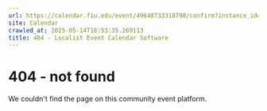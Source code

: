 ```yaml
---
url: https://calendar.fiu.edu/event/49648733318798/confirm?instance_id=49648733319823&return=https%3A%2F%2Fcalendar.fiu.edu%2Frdb
site: Calendar
crawled_at: 2025-05-14T18:53:35.269113
title: 404 - Localist Event Calendar Software
---
```


# 404 - not found
We couldn't find the page on this community event platform.
